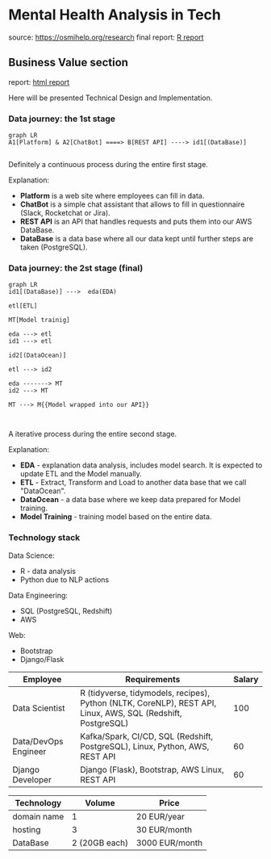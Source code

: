 # Mental Health Analysis in Tech

source: https://osmihelp.org/research
final report: [R report](https://htmlpreview.github.io/?https://raw.githubusercontent.com/ElijahOzhmegov/mental_health_analysis/master/main.html)

## Business Value section
report: [html report](https://htmlpreview.github.io/?https://raw.githubusercontent.com/ElijahOzhmegov/mental_health_analysis/master/README.html)

Here will be presented Technical Design and Implementation. 

### Data journey: the 1st stage

```mermaid
graph LR
A1[Platform] & A2[ChatBot] ====> B[REST API] ----> id1[(DataBase)]


```
Definitely a continuous process during the entire first stage.

Explanation:

* **Platform** is a web site where employees can fill in data. 
* **ChatBot** is a simple chat assistant that allows to fill in questionnaire (Slack, Rocketchat or Jira). 
* **REST API**  is an API that handles requests and puts them into our AWS DataBase.
* **DataBase** is a data base where all our data kept until further steps are taken (PostgreSQL).

### Data journey: the 2st stage (final)
```mermaid
graph LR
id1[(DataBase)] --->  eda(EDA)

etl[ETL]

MT[Model trainig]

eda ---> etl
id1 ---> etl

id2[(DataOcean)]

etl ---> id2

eda -------> MT
id2 ---> MT

MT ---> M{{Model wrapped into our API}}



```

A iterative process during the entire second stage.

Explanation:

* **EDA** - explanation data analysis, includes model search. It is expected to update ETL and the Model manually.
* **ETL** - Extract, Transform and Load to another data base that we call "DataOcean".
* **DataOcean** - a data base where we keep data prepared for Model training.
* **Model Training** - training model based on the entire data.


### Technology stack

Data Science:
* R - data analysis 
* Python due to NLP actions 

Data Engineering:
* SQL (PostgreSQL, Redshift)
* AWS 

Web:
* Bootstrap
* Django/Flask

| Employee | Requirements | Salary |
| ---- | ---- | ---- |
| Data Scientist | R (tidyverse, tidymodels, recipes), Python (NLTK, CoreNLP), REST API, Linux, AWS, SQL (Redshift, PostgreSQL)| 100 |
| Data/DevOps Engineer | Kafka/Spark, CI/CD, SQL (Redshift, PostgreSQL), Linux, Python, AWS,  REST API | 60 |
| Django Developer | Django (Flask), Bootstrap, AWS Linux, REST API | 60 |

| Technology | Volume | Price |
| ---- | ---- | ---- |
| domain name | 1 | 20 EUR/year |
| hosting | 3 | 30 EUR/month |
| DataBase | 2 (20GB each) | 3000 EUR/month |

